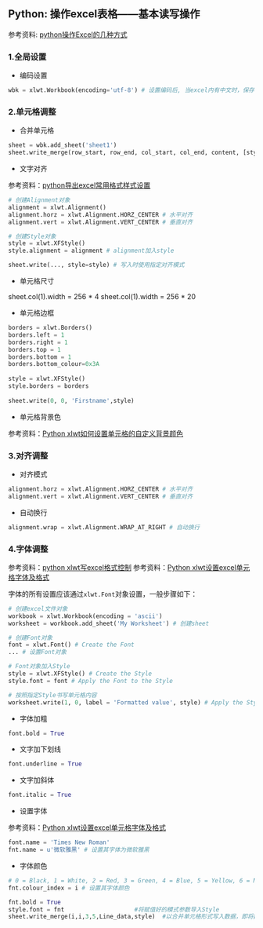 ## Python: 操作excel表格——基本读写操作

参考资料: [python操作Excel的几种方式](https://www.cnblogs.com/lingwang3/p/6416023.html)


### 1.全局设置

* 编码设置

```python
wbk = xlwt.Workbook(encoding='utf-8') # 设置编码后, 当excel内有中文时，保存不会报错
```

### 2.单元格调整

* 合并单元格

```python
sheet = wbk.add_sheet('sheet1')
sheet.write_merge(row_start, row_end, col_start, col_end, content, [style]) # 向圈出的区域内写入内容，实际效果等同于合并圈出区域的单元格
```

* 文字对齐

参考资料：[python导出excel常用格式样式设置](https://blog.csdn.net/qq_32502511/article/details/53463743)

```python
# 创建Alignment对象
alignment = xlwt.Alignment()
alignment.horz = xlwt.Alignment.HORZ_CENTER # 水平对齐
alignment.vert = xlwt.Alignment.VERT_CENTER # 垂直对齐

# 创建Style对象
style = xlwt.XFStyle()
style.alignment = alignment # alignment加入style

sheet.write(..., style=style) # 写入时使用指定对齐模式
```

* 单元格尺寸

sheet.col(1).width = 256 * 4
sheet.col(1).width = 256 * 20

* 单元格边框

```python
borders = xlwt.Borders()
borders.left = 1
borders.right = 1
borders.top = 1
borders.bottom = 1
borders.bottom_colour=0x3A    
 
style = xlwt.XFStyle()
style.borders = borders 
 
sheet.write(0, 0, 'Firstname',style)
```

* 单元格背景色

参考资料：[Python xlwt如何设置单元格的自定义背景颜色](https://cloud.tencent.com/developer/ask/34882)

### 3.对齐调整

* 对齐模式

```python
alignment.horz = xlwt.Alignment.HORZ_CENTER # 水平对齐
alignment.vert = xlwt.Alignment.VERT_CENTER # 垂直对齐


```

* 自动换行

```python
alignment.wrap = xlwt.Alignment.WRAP_AT_RIGHT # 自动换行
```

### 4.字体调整

参考资料：[python xlwt写excel格式控制](https://blog.csdn.net/kk123a/article/details/49813559)
参考资料：[Python xlwt设置excel单元格字体及格式](https://blog.csdn.net/u013400654/article/details/50284983)

字体的所有设置应该通过`xlwt.Font`对象设置，一般步骤如下：

```python
# 创建excel文件对象
workbook = xlwt.Workbook(encoding = 'ascii')
worksheet = workbook.add_sheet('My Worksheet') # 创建sheet

# 创建Font对象
font = xlwt.Font() # Create the Font
... # 设置Font对象

# Font对象加入Style
style = xlwt.XFStyle() # Create the Style
style.font = font # Apply the Font to the Style

# 按照指定Style书写单元格内容
worksheet.write(1, 0, label = 'Formatted value', style) # Apply the Style to the Cell
```

* 字体加粗

```python
font.bold = True
```

* 文字加下划线

```python
font.underline = True
```

* 文字加斜体

```python
font.italic = True
```

* 设置字体

参考资料：[Python xlwt设置excel单元格字体及格式](https://blog.csdn.net/u013400654/article/details/50284983)

```python
font.name = 'Times New Roman'
fnt.name = u'微软雅黑' # 设置其字体为微软雅黑
```

* 字体颜色

```python
# 0 = Black, 1 = White, 2 = Red, 3 = Green, 4 = Blue, 5 = Yellow, 6 = Magenta,  the list goes on...
fnt.colour_index = i # 设置其字体颜色
```

```python
fnt.bold = True                                             
style.font = fnt                    #将赋值好的模式参数导入Style                                   
sheet.write_merge(i,i,3,5,Line_data,style)  #以合并单元格形式写入数据，即将数据写入以第4/5/6列合并德单元
```

